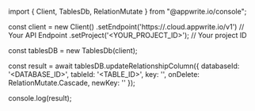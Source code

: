 import { Client, TablesDb, RelationMutate } from "@appwrite.io/console";

const client = new Client()
    .setEndpoint('https://<REGION>.cloud.appwrite.io/v1') // Your API Endpoint
    .setProject('<YOUR_PROJECT_ID>'); // Your project ID

const tablesDB = new TablesDb(client);

const result = await tablesDB.updateRelationshipColumn({
    databaseId: '<DATABASE_ID>',
    tableId: '<TABLE_ID>',
    key: '',
    onDelete: RelationMutate.Cascade,
    newKey: ''
});

console.log(result);
